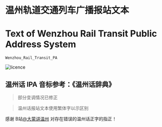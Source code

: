 # **温州轨道交通列车广播报站文本**
# **Text of Wenzhou Rail Transit Public Address System**
`Wenzhou_Rail_Transit_PA`

![licence](https://img.shields.io/badge/License-CC--BY--4.0-orange?style=for-the-badge&logo=contributions)

## 温州话 IPA 音标参考：《温州话辞典》

> 部分变调情况已修正

> 温州话报站文本使用繁体字以示区别

感谢 B站[@大蒙讲温州](https://space.bilibili.com/2091244530) 对存在错误的温州话正字的指正！

